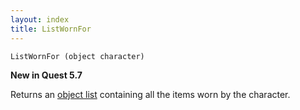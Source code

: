 ```yaml
---
layout: index
title: ListWornFor
---
```


    ListWornFor (object character)

**New in Quest 5.7**    

Returns an [object list](../types/objectlist.html) containing all the items worn by the character.